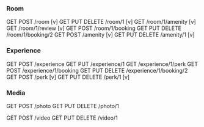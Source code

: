 ### Room

GET POST /room [v]
GET PUT DELETE /room/1 [v]
GET /room/1/amenity [v]
GET /room/1/review [v]
GET POST /room/1/booking
GET PUT DELETE /room/1/booking/2
GET POST /amenity [v]
GET PUT DELETE /amenity/1 [v]

### Experience

GET POST /experience
GET PUT /experience/1
GET /experience/1/perk
GET POST /experience/1/booking
GET PUT DELETE /experience/1/booking/2
GET POST /perk [v]
GET PUT DELETE /perk/1 [v]

### Media

GET POST /photo
GET PUT DELETE /photo/1

GET POST /video
GET PUT DELETE /video/1
